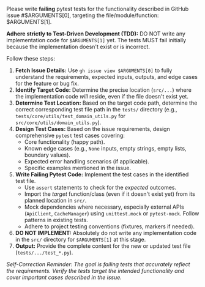 Please write **failing** pytest tests for the functionality described in GitHub issue #$ARGUMENTS[0], targeting the file/module/function: $ARGUMENTS[1].

**Adhere strictly to Test-Driven Development (TDD):** DO NOT write any implementation code for `$ARGUMENTS[1]` yet. The tests MUST fail initially because the implementation doesn't exist or is incorrect.

Follow these steps:

1.  **Fetch Issue Details:** Use `gh issue view $ARGUMENTS[0]` to fully understand the requirements, expected inputs, outputs, and edge cases for the feature or bug fix.
2.  **Identify Target Code:** Determine the precise location (`src/...`) where the implementation code *will* reside, even if the file doesn't exist yet.
3.  **Determine Test Location:** Based on the target code path, determine the correct corresponding test file path in the `tests/` directory (e.g., `tests/core/utils/test_domain_utils.py` for `src/core/utils/domain_utils.py`).
4.  **Design Test Cases:** Based on the issue requirements, design comprehensive `pytest` test cases covering:
    *   Core functionality (happy path).
    *   Known edge cases (e.g., `None` inputs, empty strings, empty lists, boundary values).
    *   Expected error handling scenarios (if applicable).
    *   Specific examples mentioned in the issue.
5.  **Write Failing Pytest Code:** Implement the test cases in the identified test file.
    *   Use `assert` statements to check for the *expected* outcomes.
    *   Import the *target* function/class (even if it doesn't exist yet) from its planned location in `src/`.
    *   Mock dependencies where necessary, especially external APIs (`ApiClient`, `CacheManager`) using `unittest.mock` or `pytest-mock`. Follow patterns in existing tests.
    *   Adhere to project testing conventions (fixtures, markers if needed).
6.  **DO NOT IMPLEMENT:** Absolutely do not write any implementation code in the `src/` directory for `$ARGUMENTS[1]` at this stage.
7.  **Output:** Provide the complete content for the new or updated test file (`tests/.../test_*.py`).

*Self-Correction Reminder: The goal is failing tests that accurately reflect the requirements. Verify the tests target the intended functionality and cover important cases described in the issue.*